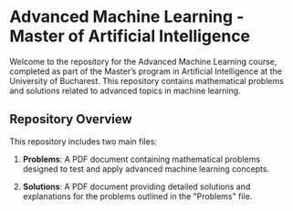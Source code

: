 # Advanced Machine Learning - Master of Artificial Intelligence

Welcome to the repository for the Advanced Machine Learning course, completed as part of the Master’s program in Artificial Intelligence at the University of Bucharest. This repository contains mathematical problems and solutions related to advanced topics in machine learning.

## Repository Overview

This repository includes two main files:

1. **Problems**: A PDF document containing mathematical problems designed to test and apply advanced machine learning concepts.

2. **Solutions**: A PDF document providing detailed solutions and explanations for the problems outlined in the "Problems" file.

